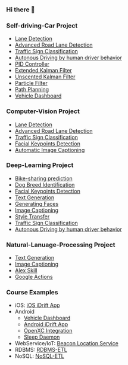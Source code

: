 ### Hi there 👋

<!--
**tooth2/tooth2** is a ✨ _special_ ✨ repository because its `README.md` (this file) appears on your GitHub profile.

Here are some ideas to get you started:

- 🔭 I’m currently working on Computer Vision, Deep learning (CNN, RNN/LSTM, GAN, etc) and Natural Language Processing with Python, C++, and JAVA.
- 🌱 I’m currently learning Autonomous car driving - Lidar sensor fusion, Point cloud, Localization , Path planning and  so on
- 👯 I’m looking to collaborate on ...
- 💬 Ask me about ...
- ⚡ Fun fact: ...
-->
### Self-driving-Car Project 
* [Lane Detection](https://github.com/tooth2/Lane_Line_Detection)
* [Advanced Road Lane Detection](https://github.com/tooth2/Road_Lane_Detection) 
* [Traffic Sign Classification](https://github.com/tooth2/Traffic_Sign_Classification) 
* [Autonous Driving by human driver behavior](https://github.com/tooth2/Autonomous_Driving)
* [PID Controller](https://github.com/tooth2/PID_Controller)
* [Extended Kalman Filter](https://github.com/tooth2/Extended-Kalman-Filter)
* [Unscented Kalman Filter](https://github.com/tooth2/Unscented-Kalman-Filter) 
* [Particle Filter](https://github.com/tooth2/Robot_Particle_Fillter)
* [Path Planning](https://github.com/tooth2/Path_Planning) 
* [Vehicle Dashboard](https://github.com/tooth2/VehicleDashboard)

### Computer-Vision Project 
* [Lane Detection](https://github.com/tooth2/Lane_Line_Detection)
* [Advanced Road Lane Detection](https://github.com/tooth2/Road_Lane_Detection) 
* [Traffic Sign Classification](https://github.com/tooth2/Traffic_Sign_Classification)
* [Facial Keypoints Detection](https://github.com/tooth2/Facial-KeyPoints-Detection)
* [Automatic Image Captioning](https://github.com/tooth2/Automatic-Image-Captioning) 

### Deep-Learning Project
* [Bike-sharing prediction](https://github.com/tooth2/Bike-Sharing-Prediction)
* [Dog Breed Identification](https://github.com/tooth2/Dog-Breed-Identification)
* [Facial Keypoints Detection](https://github.com/tooth2/Facial-KeyPoints-Detection) 
* [Text Generation](https://github.com/tooth2/TV-Script-Generation)
* [Generating Faces](https://github.com/tooth2/Celeb-Face-Generation)
* [Image Captioning](https://github.com/tooth2/Automatic-Image-Captioning) 
* [Style Transfer](https://github.com/tooth2/Artistic-Style-Transfer)
* [Traffic Sign Classification](https://github.com/tooth2/Traffic_Sign_Classification)
* [Autonous Driving by human driver behavior](https://github.com/tooth2/Autonomous_Driving)

### Natural-Lanuage-Processing Project 
* [Text Generation](https://github.com/tooth2/TV-Script-Generation)
* [Image Captioning](https://github.com/tooth2/Automatic-Image-Captioning) 
* [Alex Skill](https://github.com/tooth2/AlexaSkill-Survey)
* [Google Actions](https://github.com/tooth2/GoogleActions)

### Course Examples 
* iOS: [iOS iDrift App](https://github.com/tooth2/iDrift_iOS)
* Android
  * [Vehicle Dashboard](https://github.com/tooth2/VehicleDashboard)
  * [Android iDrift App](https://github.com/tooth2/iDrift_Android)
  * [OpenXC Integration](https://github.com/tooth2/TestOpenXC)
  * [Sleep Daemon](https://github.com/tooth2/SleepDaemon)
* WebService/IoT: [Beacon Location Service](https://github.com/tooth2/BeaconLocationService) 
* RDBMS: [RDBMS-ETL](https://github.com/tooth2/DM-RDBMS-ETL)
* NoSQL: [NoSQL-ETL](https://github.com/tooth2/DM-NoSQL-ETL)



